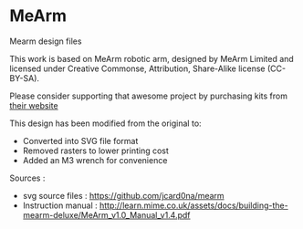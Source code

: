 # MeArm

Mearm design files

This work is based on MeArm robotic arm, designed
by MeArm Limited and licensed under Creative
Commonse, Attribution, Share-Alike license (CC-BY-SA).

Please consider supporting that awesome project by purchasing kits from [their website](http://mearm.com/pages/instructions)

This design has been modified from the original to:
  - Converted into SVG file format
  - Removed rasters to lower printing cost
  - Added an M3 wrench for convenience

Sources :
* svg source files : https://github.com/jcard0na/mearm
* Instruction manual : http://learn.mime.co.uk/assets/docs/building-the-mearm-deluxe/MeArm_v1.0_Manual_v1.4.pdf
